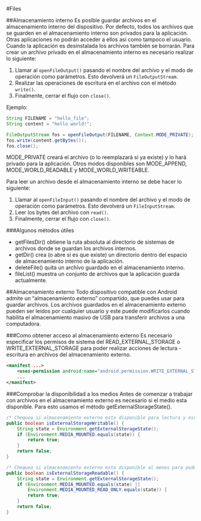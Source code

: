 #Files 

##Almacenamiento interno
Es posible guardar archivos en el almacenamiento interno del dispositivo. Por defecto, todos los archivos que se guarden en el almacenamiento interno son privados para la aplicación. Otras aplicaciones no podrán acceder a ellos así como tampoco el usuario. Cuando la aplicación es desinstalada los archivos también se borrarán.
Para crear un archivo privado en el almacenamiento interno es necesario realizar lo siguiente:

 1. Llamar al `openFileOutput()` pasando el nombre del archivo y el modo de operación como parámetros. Esto devolverá un `FileOutputStream`.
 2. Realizar las operaciones de escritura en el archivo con el método `write()`.
 3. Finalmente, cerrar el flujo con `close()`.

Ejemplo:

```java
String FILENAME = "hello_file";
String content = "hello world!";

FileOutputStream fos = openFileOutput(FILENAME, Context.MODE_PRIVATE);
fos.write(content.getBytes());
fos.close();
```

MODE_PRIVATE creará el archivo (o lo reemplazará si ya existe) y lo hará privado para la aplicación. Otros modos disponibles son MODE_APPEND, MODE_WORLD_READABLE y MODE_WORLD_WRITEABLE.

Para leer un archivo desde el almacenamiento interno se debe hacer lo siguiente:

 1. Llamar al `openFileInput()` pasando el nombre del archivo y el modo de operación como parámetros. Esto devolverá un `FileInputStream`.
 2. Leer los bytes del archivo con `read()`.
 3. Finalmente, cerrar el flujo con `close()`.

###Algunos métodos útiles

 - getFilesDir() obtiene la ruta absoluta al directorio de sistemas de archivos donde se guardan los archivos internos.
 - getDir() crea (o abre si es que existe) un directorio dentro del espacio de almacenamiento interno de la aplicación.
 - deleteFile() quita un archivo guardado en el almacenamiento interno.
 - fileList() muestra un conjunto de archivos que la aplicación guarda actualmente.

##Almacenamiento externo
Todo dispositivo compatible con Android admite un “almacenamiento externo” compartido, que puedes usar para guardar archivos. Los archivos guardados en el almacenamiento externo pueden ser leídos por cualquier usuario y este puede modificarlos cuando habilita el almacenamiento masivo de USB para transferir archivos a una computadora.

###Como obtener acceso al almacenamiento externo
Es necesario especificar los permisos de sistema del READ_EXTERNAL_STORAGE o WRITE_EXTERNAL_STORAGE para poder realizar acciones de lectura - escritura en archivos del almacenamiento externo.

```xml
<manifest ...>
    <uses-permission android:name="android.permission.WRITE_EXTERNAL_STORAGE" />
    ...
</manifest>
```

###Comprobar la disponibilidad a los medios
Antes de comenzar a trabajar con archivos en el almacenamiento externo es necesario si el medio esta disponible. Para esto usamos el método getExternalStorageState(). 

```java
/* Chequea si almacenamiento externo esta disponible para lectura y escritura */
public boolean isExternalStorageWritable() {
    String state = Environment.getExternalStorageState();
    if (Environment.MEDIA_MOUNTED.equals(state)) {
        return true;
    }
    return false;
}

/* Chequea si almacenamiento externo esta disponible al menos para poder ser leido*/
public boolean isExternalStorageReadable() {
    String state = Environment.getExternalStorageState();
    if (Environment.MEDIA_MOUNTED.equals(state) ||
        Environment.MEDIA_MOUNTED_READ_ONLY.equals(state)) {
        return true;
    }
    return false;
}
```

